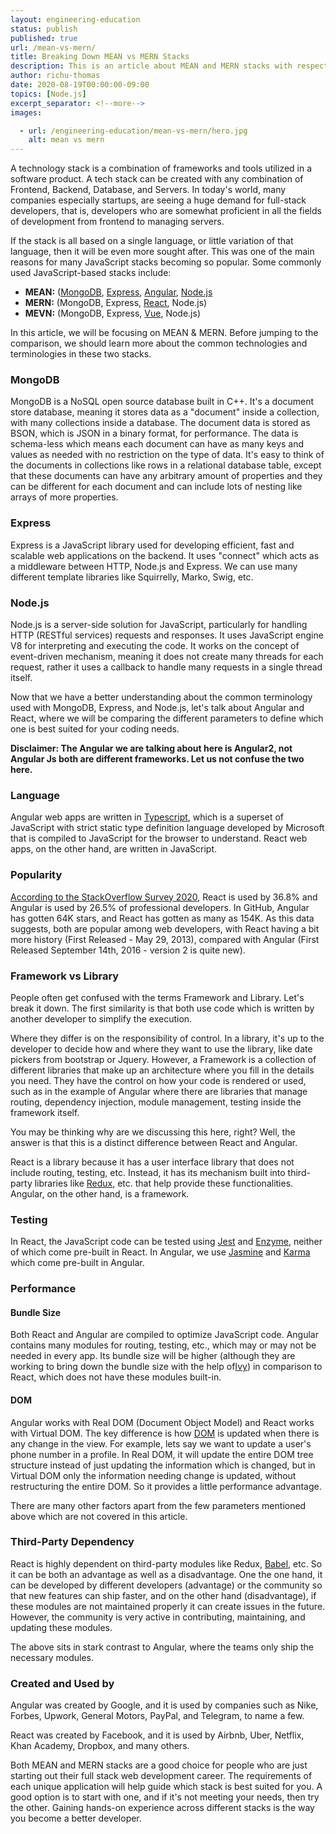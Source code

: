 ```yaml
---
layout: engineering-education
status: publish
published: true
url: /mean-vs-mern/
title: Breaking Down MEAN vs MERN Stacks
description: This is an article about MEAN and MERN stacks with respect to different parameters, MongoDB, expressjs, and Node.js.
author: richu-thomas
date: 2020-08-19T00:00:00-09:00
topics: [Node.js]
excerpt_separator: <!--more-->
images:

  - url: /engineering-education/mean-vs-mern/hero.jpg
    alt: mean vs mern
---
```

A technology stack is a combination of frameworks and tools utilized in a software product. A tech stack can be created with any combination of Frontend, Backend, Database, and Servers. In today's world, many companies especially startups, are seeing a huge demand for full-stack developers, that is, developers who are somewhat proficient in all the fields of development from frontend to managing servers.
<!--more-->

If the stack is all based on a single language, or little variation of that language, then it will be even more sought after. This was one of the main reasons for many JavaScript stacks becoming so popular. Some commonly used JavaScript-based stacks include:
- **MEAN:** ([MongoDB](https://www.mongodb.com/), [Express](https://expressjs.com/), [Angular](https://angular.io/), [Node.js](https://nodejs.org/en/docs/)
- **MERN:** (MongoDB, Express, [React](https://reactjs.org/), Node.js)
- **MEVN:** (MongoDB, Express, [Vue](https://vuejs.org/), Node.js)

In this article, we will be focusing on MEAN & MERN. Before jumping to the comparison, we should learn more about the common technologies and terminologies in these two stacks.

### MongoDB
MongoDB is a NoSQL open source database built in C++. It's a document store database, meaning it stores data as a "document" inside a collection, with many collections inside a database. The document data is stored as BSON, which is JSON in a binary format, for performance. The data is schema-less which means each document can have as many keys and values as needed with no restriction on the type of data. It's easy to think of the documents in collections like rows in a relational database table, except that these documents can have any arbitrary amount of properties and they can be different for each document and can include lots of nesting like arrays of more properties.

### Express
Express is a JavaScript library used for developing efficient, fast and scalable web applications on the backend. It uses "connect" which acts as a middleware between HTTP, Node.js and Express. We can use many different template libraries like Squirrelly, Marko, Swig, etc.

### Node.js
Node.js is a server-side solution for JavaScript, particularly for handling HTTP (RESTful services) requests and responses. It uses JavaScript engine V8 for interpreting and executing the code. It works on the concept of event-driven mechanism, meaning it does not create many threads for each request, rather it uses a callback to handle many requests in a single thread itself.

Now that we have a better understanding about the common terminology used with MongoDB, Express, and Node.js, let's talk about Angular and React, where we will be comparing the different parameters to define which one is best suited for your coding needs.

**Disclaimer: The Angular we are talking about here is Angular2, not Angular Js both are different frameworks. Let us not confuse the two here.**

### Language
Angular web apps are written in [Typescript](https://www.typescriptlang.org/), which is a superset of JavaScript with strict static type definition language developed by Microsoft that is compiled to JavaScript for the browser to understand. React web apps, on the other hand, are written in JavaScript.

### Popularity
[According to the StackOverflow Survey 2020](https://insights.stackoverflow.com/survey/2020), React is used by 36.8% and Angular is used by 26.5% of professional developers. In GitHub, Angular has gotten 64K stars, and React has gotten as many as 154K. As this data suggests, both are popular among web developers, with React having a bit more history (First Released - May 29, 2013), compared with Angular (First Released September 14th, 2016 - version 2 is quite new).

### Framework vs Library
People often get confused with the terms Framework and Library. Let's break it down. The first similarity is that both use code which is written by another developer to simplify the execution.

Where they differ is on the responsibility of control. In a library, it's up to the developer to decide how and where they want to use the library, like date pickers from bootstrap or Jquery. However, a Framework is a collection of different libraries that make up an architecture where you fill in the details you need. They have the control on how your code is rendered or used, such as in the example of Angular where there are libraries that manage routing, dependency injection, module management, testing inside the framework itself.  

You may be thinking why are we discussing this here, right? Well, the answer is that this is a distinct difference between React and Angular.

React is a library because it has a user interface library that does not include routing, testing, etc. Instead, it has its mechanism built into third-party libraries like [Redux](https://redux.js.org/), etc. that help provide these functionalities. Angular, on the other hand, is a framework.

### Testing
In React, the JavaScript code can be tested using [Jest](https://jestjs.io/) and [Enzyme](https://enzymejs.github.io/enzyme/), neither of which come pre-built in React. In Angular, we use [Jasmine](https://jasmine.github.io/) and [Karma](https://karma-runner.github.io/5.0/index.html) which come pre-built in Angular.

### Performance
#### Bundle Size
Both React and Angular are compiled to optimize JavaScript code. Angular contains many modules for routing, testing, etc., which may or may not be needed in every app. Its bundle size will be higher (although they are working to bring down the bundle size with the help of[Ivy](https://angular.io/guide/ivy)) in comparison to React, which does not have these modules built-in.

#### DOM
Angular works with Real DOM (Document Object Model) and React works with Virtual DOM. The key difference is how [DOM](https://en.wikipedia.org/wiki/Document_Object_Model) is updated when there is any change in the view. For example, lets say we want to update a user's phone number in a profile. In Real DOM, it will update the entire DOM tree structure instead of just updating the information which is changed, but in Virtual DOM only the information needing change is updated, without restructuring the entire DOM. So it provides a little performance advantage.

There are many other factors apart from the few parameters mentioned above which are not covered in this article.

### Third-Party Dependency
React is highly dependent on third-party modules like Redux, [Babel](https://babeljs.io/), etc. So it can be both an advantage as well as a disadvantage. One the one hand, it can be developed by different developers (advantage) or the community so that new features can ship faster, and on the other hand (disadvantage), if these modules are not maintained properly it can create issues in the future. However, the community is very active in contributing, maintaining, and updating these modules.

The above sits in stark contrast to Angular, where the teams only ship the necessary modules.

### Created and Used by
Angular was created by Google, and it is used by companies such as Nike, Forbes, Upwork, General Motors, PayPal, and Telegram, to name a few.

React was created by Facebook, and it is used by Airbnb, Uber, Netflix, Khan Academy, Dropbox, and many others.

Both MEAN and MERN stacks are a good choice for people who are just starting out their full stack web development career. The requirements of each unique application will help guide which stack is best suited for you. A good option is to start with one, and if it's not meeting your needs, then try the other. Gaining hands-on experience across different stacks is the way you become a better developer.
